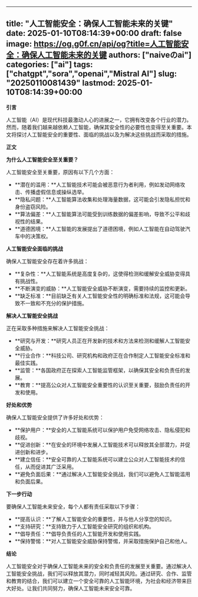 
---
title: "人工智能安全：确保人工智能未来的关键"
date: 2025-01-10T08:14:39+00:00
draft: false
image: https://og.g0f.cn/api/og?title=人工智能安全：确保人工智能未来的关键
authors: ["naiveのai"]
categories: ["ai"]
tags: ["chatgpt","sora","openai","Mistral AI"]
slug: "20250110081439"
lastmod: 2025-01-10T08:14:39+00:00
---
**引言**

人工智能（AI）是现代科技最激动人心的进展之一，它拥有改变各个行业的潜力。然而，随着我们越来越依赖人工智能，确保其安全性的必要性也变得至关重要。本文将探讨人工智能安全的重要性、面临的挑战以及为解决这些挑战而采取的措施。

**正文**

**为什么人工智能安全至关重要？**

人工智能安全至关重要，原因有以下几个方面：

- **潜在的滥用：**人工智能技术可能会被恶意行为者利用，例如发动网络攻击、传播虚假信息或操纵选举。
- **隐私问题：**人工智能算法收集和处理海量数据，这可能会引发隐私担忧和身份盗窃风险。
- **算法偏差：**人工智能算法可能受到训练数据的偏差影响，导致不公平和歧视性的结果。
- **道德困境：**人工智能的发展提出了道德困境，例如人工智能在自动驾驶汽车中的决策权。

**人工智能安全面临的挑战**

确保人工智能安全存在着许多挑战：

- **复杂性：**人工智能系统是高度复杂的，这使得检测和缓解安全威胁变得具有挑战性。
- **不断演变的威胁：**人工智能安全威胁不断演变，需要持续的监控和更新。
- **缺乏标准：**目前缺乏有关人工智能安全性的明确标准和法规，这可能会导致不一致和不充分的保护措施。

**解决人工智能安全挑战**

正在采取多种措施来解决人工智能安全挑战：

- **研究与开发：**研究人员正在开发新的技术和方法来检测和缓解人工智能安全威胁。
- **行业合作：**科技公司、研究机构和政府正在合作制定人工智能安全标准和最佳实践。
- **监管：**各国政府正在探索人工智能监管框架，以确保其安全和负责任的发展。
- **教育：**提高公众对人工智能安全重要性的认识至关重要，鼓励负责任的开发和使用。

**好处和优势**

确保人工智能安全提供了许多好处和优势：

- **保护用户：**安全的人工智能系统可以保护用户免受网络攻击、隐私侵犯和歧视。
- **促进创新：**在安全的环境中发展人工智能技术可以释放其全部潜力，并促进创新和进步。
- **建立信任：**安全可靠的人工智能系统可以建立公众对人工智能技术的信任，从而促进其广泛采用。
- **避免负面后果：**通过解决人工智能安全挑战，我们可以避免人工智能滥用和负面后果。

**下一步行动**

要确保人工智能未来安全，每个人都有责任采取以下步骤：

- **提高认识：**了解人工智能安全的重要性，并与他人分享您的知识。
- **支持研究：**支持致力于人工智能安全研究的组织和机构。
- **倡导责任：**倡导负责任的人工智能开发和使用实践。
- **保持警惕：**对人工智能安全威胁保持警惕，并采取措施保护自己和他人。

**结论**

人工智能安全对于确保人工智能未来的安全和负责任的发展至关重要。通过解决人工智能安全挑战，我们可以释放其潜力，同时减轻其风险。通过研究、合作、监管和教育的结合，我们可以建立一个安全可靠的人工智能环境，为社会和经济带来巨大好处。让我们共同努力，确保人工智能未来安全可靠。